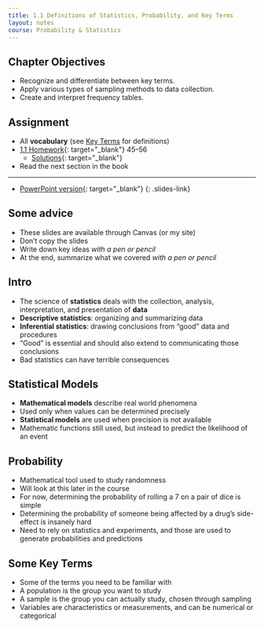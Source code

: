 ```yaml
---
title: 1.1 Definitions of Statistics, Probability, and Key Terms
layout: notes
course: Probability & Statistics
---
```


## Chapter Objectives

- Recognize and differentiate between key terms.
- Apply various types of sampling methods to data collection.
- Create and interpret frequency tables.

## Assignment

- All **vocabulary** (see [Key Terms](https://openstax.org/books/statistics/pages/1-key-terms) for definitions)
- [1.1 Homework](https://openstax.org/books/statistics/pages/1-homework#fs-idm57628896){: target="_blank"} 45–56
  - [Solutions](https://manville.instructure.com/courses/5660/files?preview=780645){: target="_blank"}
- Read the next section in the book

---

- [PowerPoint version](https://1drv.ms/p/c/c4097c61e06a2b97/EbsXtwh8PAZKlV7VloOm03cBe41tqVbtm-BsH8gEfQ6iqw?e=K5NYqe){: target="_blank"}
{: .slides-link}

## Some advice

- These slides are available through Canvas (or my site)
- Don’t copy the slides
- Write down key ideas *with a pen or pencil*
- At the end, summarize what we covered *with a pen or pencil*

## Intro

- The science of **statistics** deals with the collection, analysis, interpretation, and presentation of **data**
- **Descriptive statistics**: organizing and summarizing data
- **Inferential statistics**: drawing conclusions from “good” data and procedures
- “Good” is essential and should also extend to communicating those conclusions
- Bad statistics can have terrible consequences

## Statistical Models

- **Mathematical models** describe real world phenomena
- Used only when values can be determined precisely
- **Statistical models** are used when precision is not available
- Mathematic functions still used, but instead to predict the likelihood of an event

## Probability

- Mathematical tool used to study randomness
- Will look at this later in the course
- For now, determining the probability of rolling a 7 on a pair of dice is simple
- Determining the probability of someone being affected by a drug’s side-effect is insanely hard
- Need to rely on statistics and experiments, and those are used to generate probabilities and predictions

## Some Key Terms

- Some of the terms you need to be familiar with
- A population is the group you want to study
- A sample is the group you can actually study, chosen through sampling
- Variables are characteristics or measurements, and can be numerical or categorical
